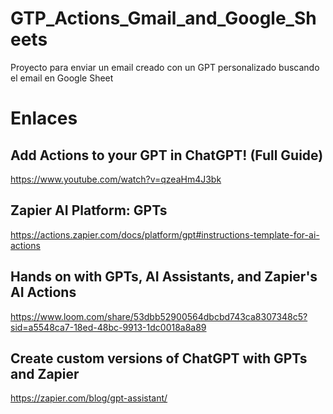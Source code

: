 # GTP_Actions_Gmail_and_Google_Sheets
Proyecto para enviar un email creado con un GPT personalizado buscando el email en Google Sheet


# Enlaces
## Add Actions to your GPT in ChatGPT! (Full Guide)
https://www.youtube.com/watch?v=qzeaHm4J3bk

## Zapier AI Platform: GPTs
https://actions.zapier.com/docs/platform/gpt#instructions-template-for-ai-actions

## Hands on with GPTs, AI Assistants, and Zapier's AI Actions
https://www.loom.com/share/53dbb52900564dbcbd743ca8307348c5?sid=a5548ca7-18ed-48bc-9913-1dc0018a8a89

## Create custom versions of ChatGPT with GPTs and Zapier
https://zapier.com/blog/gpt-assistant/

